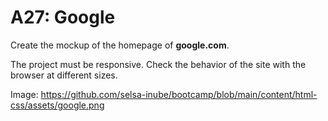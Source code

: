 # A27: Google

Create the mockup of the homepage of **google.com**.

The project must be responsive. Check the behavior of the site with the browser at different sizes.

Image: https://github.com/selsa-inube/bootcamp/blob/main/content/html-css/assets/google.png
